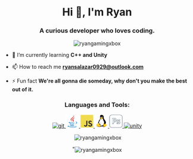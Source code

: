 <h1 align="center">Hi 👋, I'm Ryan</h1>
<h3 align="center">A curious developer who loves coding.</h3>

<p align="center"> <img src="https://komarev.com/ghpvc/?username=ryangamingxbox&label=Profile%20views&color=0e75b6&style=flat" alt="ryangamingxbox" /> </p>

- 🌱 I’m currently learning **C++ and Unity**

- 📫 How to reach me **ryansalazar0929@outlook.com**

- ⚡ Fun fact **We're all gonna die someday, why don't you make the best out of it.**


<h3 align="center">Languages and Tools:</h3>
<p align="center"> <a href="https://git-scm.com/" target="_blank"> <img src="https://www.vectorlogo.zone/logos/git-scm/git-scm-icon.svg" alt="git" width="35" height="35"/> </a> <a href="https://www.java.com" target="_blank"> <img src="https://raw.githubusercontent.com/devicons/devicon/master/icons/java/java-original.svg" alt="java" width="35" height="35"/> </a> <a href="https://developer.mozilla.org/en-US/docs/Web/JavaScript" target="_blank"> <img src="https://raw.githubusercontent.com/devicons/devicon/master/icons/javascript/javascript-original.svg" alt="javascript" width="35" height="35"/> </a> <a href="https://www.linux.org/" target="_blank"> <img src="https://raw.githubusercontent.com/devicons/devicon/master/icons/linux/linux-original.svg" alt="linux" width="35" height="35"/> </a> <a href="https://www.photoshop.com/en" target="_blank"> <img src="https://raw.githubusercontent.com/devicons/devicon/master/icons/photoshop/photoshop-line.svg" alt="photoshop" width="35" height="35"/> </a> <a href="https://unity.com/" target="_blank"> <img src="https://www.vectorlogo.zone/logos/unity3d/unity3d-icon.svg" alt="unity" width="35" height="35"/> </a> </p>

<p align="center">&nbsp;<img align="center" src="https://github-readme-stats.vercel.app/api?username=ryangamingxbox&show_icons=true&locale=en" alt="ryangamingxbox" /></p>
<p align="center">"<img align="center" src="https://github-readme-streak-stats.herokuapp.com/?user=ryangamingxbox&" alt="ryangamingxbox" /></p>

